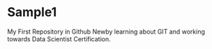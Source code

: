 # Sample1
My First Repository in Github
Newby learning about GIT and working towards Data Scientist Certification.
